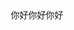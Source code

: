 <!DOCTYPE html>
<html>
<head lang="en">
    <meta charset="UTF-8">
    <title></title>
</head>
<body>
<header >你好你好你好</header>
<section><article></article></section>
</body>
</html>
